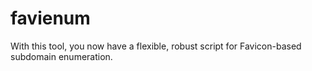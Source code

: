 # favienum
With this tool, you now have a flexible, robust script for Favicon-based subdomain enumeration.
